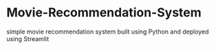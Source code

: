 # Movie-Recommendation-System
simple movie recommendation system built using Python and deployed using Streamlit

